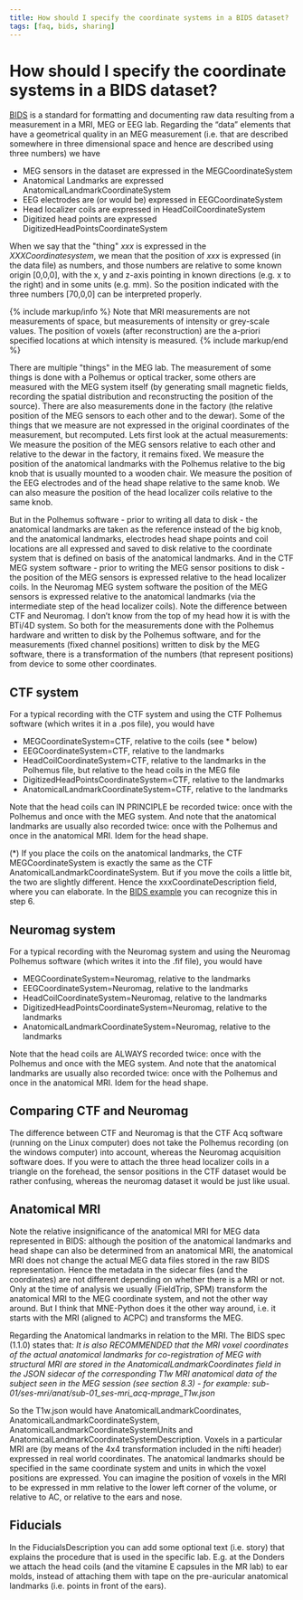 ```yaml
---
title: How should I specify the coordinate systems in a BIDS dataset?
tags: [faq, bids, sharing]
---
```


# How should I specify the coordinate systems in a BIDS dataset?

[BIDS](http://bids.neuroimaging.io) is a standard for formatting and documenting raw data resulting from a measurement in a MRI, MEG or EEG lab. Regarding the “data” elements that have a geometrical quality in an MEG measurement (i.e. that are described somewhere in three dimensional space and hence are described using three numbers) we have

- MEG sensors in the dataset are expressed in the MEGCoordinateSystem
- Anatomical Landmarks are expressed AnatomicalLandmarkCoordinateSystem
- EEG electrodes are (or would be) expressed in EEGCoordinateSystem
- Head localizer coils are expressed in HeadCoilCoordinateSystem
- Digitized head points are expressed DigitizedHeadPointsCoordinateSystem

When we say that the "thing" _xxx_ is expressed in the _XXXCoordinatesystem_, we mean that the position of _xxx_ is expressed (in the data file) as numbers, and those numbers are relative to some known origin [0,0,0], with the x, y and z-axis pointing in known directions (e.g. x to the right) and in some units (e.g. mm). So the position indicated with the three numbers [70,0,0] can be interpreted properly.

{% include markup/info %}
Note that MRI measurements are not measurements of space, but measurements of intensity or grey-scale values. The position of voxels (after reconstruction) are the a-priori specified locations at which intensity is measured.
{% include markup/end %}

There are multiple "things" in the MEG lab. The measurement of some things is done with a Polhemus or optical tracker, some others are measured with the MEG system itself (by generating small magnetic fields, recording the spatial distribution and reconstructing the position of the source). There are also measurements done in the factory (the relative position of the MEG sensors to each other and to the dewar). Some of the things that we measure are not expressed in the original coordinates of the measurement, but recomputed. Lets first look at the actual measurements: We measure the position of the MEG sensors relative to each other and relative to the dewar in the factory, it remains fixed. We measure the position of the anatomical landmarks with the Polhemus relative to the big knob that is usually mounted to a wooden chair. We measure the position of the EEG electrodes and of the head shape relative to the same knob. We can also measure the position of the head localizer coils relative to the same knob.

But in the Polhemus software - prior to writing all data to disk - the anatomical landmarks are taken as the reference instead of the big knob, and the anatomical landmarks, electrodes head shape points and coil locations are all expressed and saved to disk relative to the coordinate system that is defined on basis of the anatomical landmarks. And in the CTF MEG system software - prior to writing the MEG sensor positions to disk - the position of the MEG sensors is expressed relative to the head localizer coils. In the Neuromag MEG system software the position of the MEG sensors is expressed relative to the anatomical landmarks (via the intermediate step of the head localizer coils). Note the difference between CTF and Neuromag. I don’t know from the top of my head how it is with the BTi/4D system. So both for the measurements done with the Polhemus hardware and written to disk by the Polhemus software, and for the measurements (fixed channel positions) written to disk by the MEG software, there is a transformation of the numbers (that represent positions) from device to some other coordinates.

## CTF system

For a typical recording with the CTF system and using the CTF Polhemus software (which writes it in a .pos file), you would have

- MEGCoordinateSystem=CTF, relative to the coils (see \* below)
- EEGCoordinateSystem=CTF, relative to the landmarks
- HeadCoilCoordinateSystem=CTF, relative to the landmarks in the Polhemus file, but relative to the head coils in the MEG file
- DigitizedHeadPointsCoordinateSystem=CTF, relative to the landmarks
- AnatomicalLandmarkCoordinateSystem=CTF, relative to the landmarks

Note that the head coils can IN PRINCIPLE be recorded twice: once with the Polhemus and once with the MEG system. And note that the anatomical landmarks are usually also recorded twice: once with the Polhemus and once in the anatomical MRI. Idem for the head shape.

(\*) If you place the coils on the anatomical landmarks, the CTF MEGCoordinateSystem is exactly the same as the CTF AnatomicalLandmarkCoordinateSystem. But if you move the coils a little bit, the two are slightly different. Hence the xxxCoordinateDescription field, where you can elaborate. In the [BIDS example](/example/bids_mous) you can recognize this in step 6.

## Neuromag system

For a typical recording with the Neuromag system and using the Neuromag Polhemus software (which writes it into the .fif file), you would have

- MEGCoordinateSystem=Neuromag, relative to the landmarks
- EEGCoordinateSystem=Neuromag, relative to the landmarks
- HeadCoilCoordinateSystem=Neuromag, relative to the landmarks
- DigitizedHeadPointsCoordinateSystem=Neuromag, relative to the landmarks
- AnatomicalLandmarkCoordinateSystem=Neuromag, relative to the landmarks

Note that the head coils are ALWAYS recorded twice: once with the Polhemus and once with the MEG system. And note that the anatomical landmarks are usually also recorded twice: once with the Polhemus and once in the anatomical MRI. Idem for the head shape.

## Comparing CTF and Neuromag

The difference between CTF and Neuromag is that the CTF Acq software (running on the Linux computer) does not take the Polhemus recording (on the windows computer) into account, whereas the Neuromag acquisition software does. If you were to attach the three head localizer coils in a triangle on the forehead, the sensor positions in the CTF dataset would be rather confusing, whereas the neuromag dataset it would be just like usual.

## Anatomical MRI

Note the relative insignificance of the anatomical MRI for MEG data represented in BIDS: although the position of the anatomical landmarks and head shape can also be determined from an anatomical MRI, the anatomical MRI does not change the actual MEG data files stored in the raw BIDS representation. Hence the metadata in the sidecar files (and the coordinates) are not different depending on whether there is a MRI or not. Only at the time of analysis we usually (FieldTrip, SPM) transform the anatomical MRI to the MEG coordinate system, and not the other way around. But I think that MNE-Python does it the other way around, i.e. it starts with the MRI (aligned to ACPC) and transforms the MEG.

Regarding the Anatomical landmarks in relation to the MRI. The BIDS spec (1.1.0) states that: _It is also RECOMMENDED that the MRI voxel coordinates of the actual anatomical landmarks for co-registration of MEG with structural MRI are stored in the AnatomicalLandmarkCoordinates field in the JSON sidecar of the corresponding T1w MRI anatomical data of the subject seen in the MEG session (see section 8.3) - for example: sub-01/ses-mri/anat/sub-01_ses-mri_acq-mprage_T1w.json_

So the T1w.json would have AnatomicalLandmarkCoordinates, AnatomicalLandmarkCoordinateSystem, AnatomicalLandmarkCoordinateSystemUnits and AnatomicalLandmarkCoordinateSystemDescription. Voxels in a particular MRI are (by means of the 4x4 transformation included in the nifti header) expressed in real world coordinates. The anatomical landmarks should be specified in the same coordinate system and units in which the voxel positions are expressed. You can imagine the position of voxels in the MRI to be expressed in mm relative to the lower left corner of the volume, or relative to AC, or relative to the ears and nose.

## Fiducials

In the FiducialsDescription you can add some optional text (i.e. story) that explains the procedure that is used in the specific lab. E.g. at the Donders we attach the head coils (and the vitamine E capsules in the MR lab) to ear molds, instead of attaching them with tape on the pre-auricular anatomical landmarks (i.e. points in front of the ears).
